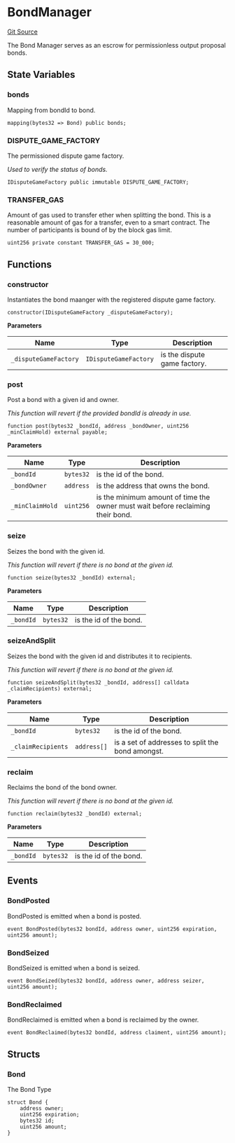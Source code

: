# BondManager
[Git Source](https://github.com/ethereum-optimism/optimism/blob/f7b73857601914eeea6fc4c1ba46ae99ca744d97/contracts/dispute/BondManager.sol)

The Bond Manager serves as an escrow for permissionless output proposal bonds.


## State Variables
### bonds
Mapping from bondId to bond.


```solidity
mapping(bytes32 => Bond) public bonds;
```


### DISPUTE_GAME_FACTORY
The permissioned dispute game factory.

*Used to verify the status of bonds.*


```solidity
IDisputeGameFactory public immutable DISPUTE_GAME_FACTORY;
```


### TRANSFER_GAS
Amount of gas used to transfer ether when splitting the bond.
This is a reasonable amount of gas for a transfer, even to a smart contract.
The number of participants is bound of by the block gas limit.


```solidity
uint256 private constant TRANSFER_GAS = 30_000;
```


## Functions
### constructor

Instantiates the bond maanger with the registered dispute game factory.


```solidity
constructor(IDisputeGameFactory _disputeGameFactory);
```
**Parameters**

|Name|Type|Description|
|----|----|-----------|
|`_disputeGameFactory`|`IDisputeGameFactory`|is the dispute game factory.|


### post

Post a bond with a given id and owner.

*This function will revert if the provided bondId is already in use.*


```solidity
function post(bytes32 _bondId, address _bondOwner, uint256 _minClaimHold) external payable;
```
**Parameters**

|Name|Type|Description|
|----|----|-----------|
|`_bondId`|`bytes32`|is the id of the bond.|
|`_bondOwner`|`address`|is the address that owns the bond.|
|`_minClaimHold`|`uint256`|is the minimum amount of time the owner must wait before reclaiming their bond.|


### seize

Seizes the bond with the given id.

*This function will revert if there is no bond at the given id.*


```solidity
function seize(bytes32 _bondId) external;
```
**Parameters**

|Name|Type|Description|
|----|----|-----------|
|`_bondId`|`bytes32`|is the id of the bond.|


### seizeAndSplit

Seizes the bond with the given id and distributes it to recipients.

*This function will revert if there is no bond at the given id.*


```solidity
function seizeAndSplit(bytes32 _bondId, address[] calldata _claimRecipients) external;
```
**Parameters**

|Name|Type|Description|
|----|----|-----------|
|`_bondId`|`bytes32`|is the id of the bond.|
|`_claimRecipients`|`address[]`|is a set of addresses to split the bond amongst.|


### reclaim

Reclaims the bond of the bond owner.

*This function will revert if there is no bond at the given id.*


```solidity
function reclaim(bytes32 _bondId) external;
```
**Parameters**

|Name|Type|Description|
|----|----|-----------|
|`_bondId`|`bytes32`|is the id of the bond.|


## Events
### BondPosted
BondPosted is emitted when a bond is posted.


```solidity
event BondPosted(bytes32 bondId, address owner, uint256 expiration, uint256 amount);
```

### BondSeized
BondSeized is emitted when a bond is seized.


```solidity
event BondSeized(bytes32 bondId, address owner, address seizer, uint256 amount);
```

### BondReclaimed
BondReclaimed is emitted when a bond is reclaimed by the owner.


```solidity
event BondReclaimed(bytes32 bondId, address claiment, uint256 amount);
```

## Structs
### Bond
The Bond Type


```solidity
struct Bond {
    address owner;
    uint256 expiration;
    bytes32 id;
    uint256 amount;
}
```

